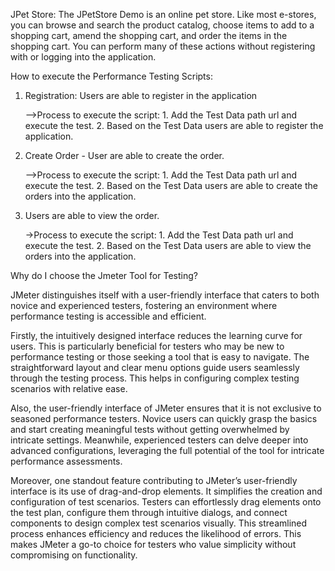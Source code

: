 JPet Store: The JPetStore Demo is an online pet store. Like most e-stores, you can browse and search the product catalog, choose items to add to a shopping cart, amend the shopping cart, and order the items in the shopping cart. You can perform many of these actions without registering with or logging into the application.

How to execute the Performance Testing Scripts:

1. Registration: Users are able to register in the application

    -->Process to execute the script:
	        1. Add the Test Data path url and execute the test.
			2. Based on the Test Data users are able to register the application.

2. Create Order - User are able to create the order.

    -->Process to execute the script:
	        1. Add the Test Data path url and execute the test.
			2. Based on the Test Data users are able to create the orders into the application.

3. Users are able to view the order.

    ->Process to execute the script:
	        1. Add the Test Data path url and execute the test.
			2. Based on the Test Data users are able to view the orders into the application.



Why do I choose the Jmeter Tool for Testing?

JMeter distinguishes itself with a user-friendly interface that caters to both novice and experienced testers, fostering an environment where performance testing is accessible and efficient.

Firstly, the intuitively designed interface reduces the learning curve for users. This is particularly beneficial for testers who may be new to performance testing or those seeking a tool that is easy to navigate. The straightforward layout and clear menu options guide users seamlessly through the testing process. This helps in configuring complex testing scenarios with relative ease. 

Also, the user-friendly interface of JMeter ensures that it is not exclusive to seasoned performance testers. Novice users can quickly grasp the basics and start creating meaningful tests without getting overwhelmed by intricate settings. Meanwhile, experienced testers can delve deeper into advanced configurations, leveraging the full potential of the tool for intricate performance assessments.

Moreover, one standout feature contributing to JMeter’s user-friendly interface is its use of drag-and-drop elements. It simplifies the creation and configuration of test scenarios. Testers can effortlessly drag elements onto the test plan, configure them through intuitive dialogs, and connect components to design complex test scenarios visually. This streamlined process enhances efficiency and reduces the likelihood of errors. This makes JMeter a go-to choice for testers who value simplicity without compromising on functionality.
